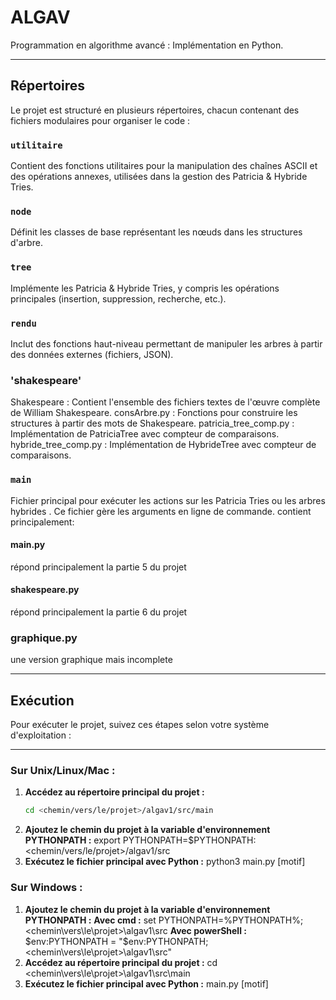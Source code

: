 # ALGAV
Programmation en algorithme avancé : Implémentation en Python.

---

## Répertoires
Le projet est structuré en plusieurs répertoires, chacun contenant des fichiers modulaires pour organiser le code :

### `utilitaire`
Contient des fonctions utilitaires pour la manipulation des chaînes ASCII et des opérations annexes, 
utilisées dans la gestion des Patricia & Hybride Tries.

### `node`
Définit les classes de base représentant les nœuds dans les structures d'arbre.

### `tree`
Implémente les Patricia & Hybride Tries, y compris les opérations principales (insertion, suppression, recherche, etc.).

### `rendu`
Inclut des fonctions haut-niveau permettant de manipuler les arbres à partir des données externes (fichiers, JSON).

### 'shakespeare'
Shakespeare : Contient l'ensemble des fichiers textes de l'œuvre complète de William Shakespeare.
consArbre.py : Fonctions pour construire les structures à partir des mots de Shakespeare.
patricia_tree_comp.py : Implémentation de PatriciaTree avec compteur de comparaisons.
hybride_tree_comp.py : Implémentation de HybrideTree avec compteur de comparaisons.

### `main`
Fichier principal pour exécuter les actions sur les Patricia Tries ou les arbres hybrides . 
Ce fichier gère les arguments en ligne de commande.
contient principalement:
#### main.py
répond principalement la partie 5 du projet

#### shakespeare.py
répond principalement la partie 6 du projet

### graphique.py
une version graphique mais incomplete

---

## Exécution
Pour exécuter le projet, suivez ces étapes selon votre système d'exploitation :

---

### Sur Unix/Linux/Mac :
1. **Accédez au répertoire principal du projet :**
   ```bash
   cd <chemin/vers/le/projet>/algav1/src/main
2. **Ajoutez le chemin du projet à la variable d'environnement PYTHONPATH :**
    export PYTHONPATH=$PYTHONPATH:<chemin/vers/le/projet>/algav1/src
3. **Exécutez le fichier principal avec Python :**
    python3 main.py <action> <structure> <arbre ou fichier> [motif]
    
### Sur Windows :
1. **Ajoutez le chemin du projet à la variable d'environnement PYTHONPATH :**
    **Avec cmd :**
        set PYTHONPATH=%PYTHONPATH%;<chemin\vers\le\projet>\algav1\src
    **Avec powerShell :**
        $env:PYTHONPATH = "$env:PYTHONPATH;<chemin\vers\le\projet>\algav1\src"
2. **Accédez au répertoire principal du projet :**
    cd <chemin\vers\le\projet>\algav1\src\main
3. **Exécutez le fichier principal avec Python :**
    <python ou python3 ou py> main.py <action> <structure> <arbre ou fichier> [motif]



